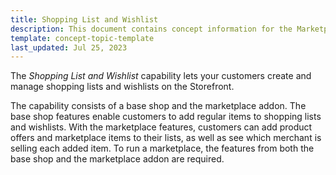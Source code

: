 ```yaml
---
title: Shopping List and Wishlist
description: This document contains concept information for the Marketplace Wishlist feature.
template: concept-topic-template
last_updated: Jul 25, 2023
---
```


The *Shopping List and Wishlist* capability lets your customers create and manage shopping lists and wishlists on the Storefront.

The capability consists of a base shop and the marketplace addon. The base shop features enable customers to add regular items to shopping lists and wishlists. With the marketplace features,  customers can add product offers and marketplace items to their lists, as well as see which merchant is selling each added item. To run a marketplace, the features from both the base shop and the marketplace addon are required. 

